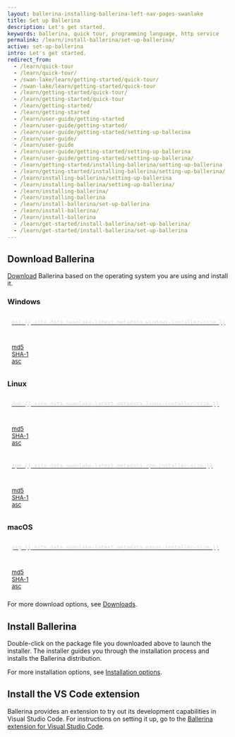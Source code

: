 ```yaml
---
layout: ballerina-installing-ballerina-left-nav-pages-swanlake
title: Set up Ballerina
description: Let's get started.
keywords: ballerina, quick tour, programming language, http service
permalink: /learn/install-ballerina/set-up-ballerina/
active: set-up-ballerina
intro: Let's get started.
redirect_from:
  - /learn/quick-tour
  - /learn/quick-tour/
  - /swan-lake/learn/getting-started/quick-tour/
  - /swan-lake/learn/getting-started/quick-tour
  - /learn/getting-started/quick-tour/
  - /learn/getting-started/quick-tour
  - /learn/getting-started/
  - /learn/getting-started
  - /learn/user-guide/getting-started
  - /learn/user-guide/getting-started/
  - /learn/user-guide/getting-started/setting-up-ballerina
  - /learn/user-guide/
  - /learn/user-guide
  - /learn/user-guide/getting-started/setting-up-ballerina
  - /learn/user-guide/getting-started/setting-up-ballerina/
  - /learn/getting-started/installing-ballerina/setting-up-ballerina
  - /learn/getting-started/installing-ballerina/setting-up-ballerina/
  - /learn/installing-ballerina/setting-up-ballerina
  - /learn/installing-ballerina/setting-up-ballerina/
  - /learn/installing-ballerina/
  - /learn/installing-ballerina
  - /learn/install-ballerina/set-up-ballerina
  - /learn/install-ballerina/
  - /learn/install-ballerina
  - /learn/get-started/install-ballerina/set-up-ballerina/
  - /learn/get-started/install-ballerina/set-up-ballerina
---
```


## Download Ballerina

[Download](/downloads) Ballerina based on the operating system you are using and install it.

<link rel="stylesheet" href="/css/download-page.css">
<script src="/js/download-page.js"></script>
<div class="clearfix"></div>
<div class="row cDownloads">
      <div class="">
         <div class="col-xs-12 col-sm-12 col-md-4 col-lg-4 ">
					<h3 class="cWindows">Windows</h3>
					<a id="packWindows" href="{{ site.dist_server }}/downloads/{{ site.data.swanlake-latest.metadata.version }}/{{ site.data.swanlake-latest.metadata.windows-installer }}" class="cGTMDownload cDownload cDownloadNew" data-download="downloads" data-pack="{{ site.data.swanlake-latest.metadata.windows-installer }}">
						<div class="cSize">msi <span id="packWindowsName">{{ site.data.swanlake-latest.metadata.windows-installer-size }}</span></div>
					</a>
					<ul class="cDiwnloadSubLinks">
						<li><a id="packWindowsMd5" href="{{ site.dist_server }}/downloads/{{ site.data.swanlake-latest.metadata.version }}/{{ site.data.swanlake-latest.metadata.windows-installer }}.md5">md5</a></li>
						<li><a id="packWindowsSha1" href="{{ site.dist_server }}/downloads/{{ site.data.swanlake-latest.metadata.version }}/{{ site.data.swanlake-latest.metadata.windows-installer }}.sha1">SHA-1</a></li>
						<li><a id="packWindowsAsc" href="{{ site.dist_server }}/downloads/{{ site.data.swanlake-latest.metadata.version }}/{{ site.data.swanlake-latest.metadata.windows-installer }}.asc">asc</a></li>
					</ul>
				</div>
				<div class="col-xs-12 col-sm-12 col-md-4 col-lg-4 ">
					<h3 class="cLinux">Linux </h3>
					<div class="col-xs-12 col-sm-12 col-md-6 col-lg-6 cMarginSmall" style="padding: 0;">
						<a id="packLinux" href="{{ site.dist_server }}/downloads/{{ site.data.swanlake-latest.metadata.version }}/{{ site.data.swanlake-latest.metadata.linux-installer }}" class="cGTMDownload cDownload cLinuxPKGs  cDownloadNew" data-download="downloads" data-pack="{{ site.data.swanlake-latest.metadata.linux-installer }}">
							<div class="cSize">deb <span id="packLinuxName">{{ site.data.swanlake-latest.metadata.linux-installer-size }}</span></div>
						</a>
						<ul class="cDiwnloadSubLinks">
							<li><a id="packLinuxMd5" href="{{ site.dist_server }}/downloads/{{ site.data.swanlake-latest.metadata.version }}/{{ site.data.swanlake-latest.metadata.linux-installer }}.md5">md5</a></li>
							<li><a id="packLinuxSha1" href="{{ site.dist_server }}/downloads/{{ site.data.swanlake-latest.metadata.version }}/{{ site.data.swanlake-latest.metadata.linux-installer }}.sha1">SHA-1</a></li>
							<li><a id="packLinuxAsc" href="{{ site.dist_server }}/downloads/{{ site.data.swanlake-latest.metadata.version }}/{{ site.data.swanlake-latest.metadata.linux-installer }}.asc">asc</a></li>
						</ul>
					</div>
					<div class="col-xs-12 col-sm-12 col-md-6 col-lg-6 cMarginSmall" style="padding: 0;">
						<a id="packLinux" href="{{ site.dist_server }}/downloads/{{ site.data.swanlake-latest.metadata.version }}/{{ site.data.swanlake-latest.metadata.rpm-installer }}" class="cGTMDownload cDownload cLinuxPKGs cDownloadNew" data-download="downloads" data-pack="{{ site.data.swanlake-latest.metadata.rpm-installer }}">
							<div class="cSize">rpm <span id="packLinuxName">{{ site.data.swanlake-latest.metadata.rpm-installer-size }}</span></div>
						</a>
						<ul class="cDiwnloadSubLinks">
							<li><a id="packLinuxMd5" href="{{ site.dist_server }}/downloads/{{ site.data.swanlake-latest.metadata.version }}/{{ site.data.swanlake-latest.metadata.rpm-installer }}.md5">md5</a></li>
							<li><a id="packLinuxSha1" href="{{ site.dist_server }}/downloads/{{ site.data.swanlake-latest.metadata.version }}/{{ site.data.swanlake-latest.metadata.rpm-installer }}.sha1">SHA-1</a></li>
							<li><a id="packLinuxAsc" href="{{ site.dist_server }}/downloads/{{ site.data.swanlake-latest.metadata.version }}/{{ site.data.swanlake-latest.metadata.rpm-installer }}.asc">asc</a></li>
						</ul>
					</div>
				</div>
				<div class="col-xs-12 col-sm-12 col-md-4 col-lg-4 ">
					<h3 class="cMac">macOS</h3>
					<a id="packMac" href="{{ site.dist_server }}/downloads/{{ site.data.swanlake-latest.metadata.version }}/{{ site.data.swanlake-latest.metadata.macos-installer }}" class="cGTMDownload cDownload cDownloadNew" data-download="downloads" data-pack="{{ site.data.swanlake-latest.metadata.macos-installer }}">
						<div class="cSize">pkg <span id="packWindowsName">{{ site.data.swanlake-latest.metadata.macos-installer-size }}</span></div>
					</a>
					<ul class="cDiwnloadSubLinks">
						<li><a id="packMacMd5" href="{{ site.dist_server }}/downloads/{{ site.data.swanlake-latest.metadata.version }}/{{ site.data.swanlake-latest.metadata.macos-installer }}.md5">md5</a></li>
						<li><a id="packMacSha1" href="{{ site.dist_server }}/downloads/{{ site.data.swanlake-latest.metadata.version }}/{{ site.data.swanlake-latest.metadata.macos-installer }}.sha1">SHA-1</a></li>
						<li><a id="packMacAsc" href="{{ site.dist_server }}/downloads/{{ site.data.swanlake-latest.metadata.version }}/{{ site.data.swanlake-latest.metadata.macos-installer }}.asc">asc</a></li>
					</ul>
				</div>
      </div>
   </div>


For more download options, see [Downloads](/download).

## Install Ballerina

Double-click on the package file you downloaded above to launch the installer. The installer guides you through the installation process and installs the Ballerina distribution.

For more installation options, see [Installation options](/learn/installing-ballerina/installation-options/).

## Install the VS Code extension

Ballerina provides an extension to try out its development capabilities in Visual Studio Code. For instructions on setting it up, go to the [Ballerina extension for Visual Studio Code](https://marketplace.visualstudio.com/items?itemName=WSO2.ballerina).
<style>

a.cDownload .cSize {
  font-family: monaco, Consolas, "Lucida Console", monospace;
  font-size: 12px;
  color: #d9dadb;
  margin-top: -4px;
  padding-left: 10px;
}

a.cDownload {
  padding: 20px 10px 20px 40px;
  background-position: left 10px top 20px;
  margin: 0 ;
}


ul.cDiwnloadSubLinks {
  padding: 10px 10px;
}
ul.cDiwnloadSubLinks li {
  list-style: none;
  font-size: 13px !important;
}
/* Extra large devices (large laptops and desktops, 1200px and up) */
    @media only screen and (min-width: 1200px) {
      .cMarginSmall{
         padding: 0;
         width: 48%;
         margin-right: 2px
      }
    }
</style>